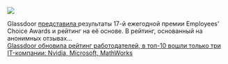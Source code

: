 <!--2025-01-24 12:33:51-->
<div class="yb">
  <div class="rss smaller1 habr"><img src="https://habrastorage.org/getpro/habr/upload_files/417/455/ec9/417455ec9f6fab527267fe4a6be40a9d.jpg" /><p>Glassdoor <a href="https://www.glassdoor.com/Award/Best-Places-to-Work-LST_KQ0,19.htm" rel="noopener noreferrer nofollow">представила </a>результаты 17-й ежегодной премии Employees' Choice Awards и рейтинг на её основе. В рейтинг, основанный на анонимных отзывах... <br><a class="light" href="https://habr.com/ru/news/876396/?utm_source=habrahabr&utm_medium=rss&utm_campaign=876396">Glassdoor обновила рейтинг работодателей, в топ-10 вошли только три IT-компании: Nvidia, Microsoft, MathWorks</a></div>
</div>

